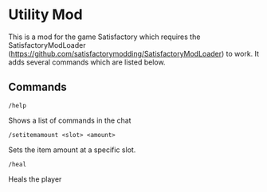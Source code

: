 # Utility Mod

This is a mod for the game Satisfactory which requires the SatisfactoryModLoader (https://github.com/satisfactorymodding/SatisfactoryModLoader) to work.
It adds several commands which are listed below.

## Commands

```
/help
```
Shows a list of commands in the chat

```
/setitemamount <slot> <amount>
```
Sets the item amount at a specific slot.

```
/heal
```
Heals the player
